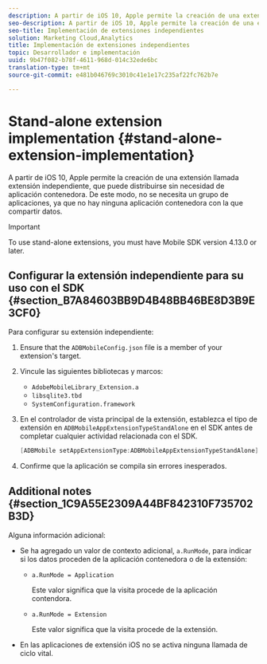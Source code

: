 ```yaml
---
description: A partir de iOS 10, Apple permite la creación de una extensión llamada extensión independiente, que puede distribuirse sin necesidad de aplicación contenedora. De este modo, no se necesita un grupo de aplicaciones, ya que no hay ninguna aplicación contenedora con la que compartir datos.
seo-description: A partir de iOS 10, Apple permite la creación de una extensión llamada extensión independiente, que puede distribuirse sin necesidad de aplicación contenedora. De este modo, no se necesita un grupo de aplicaciones, ya que no hay ninguna aplicación contenedora con la que compartir datos.
seo-title: Implementación de extensiones independientes
solution: Marketing Cloud,Analytics
title: Implementación de extensiones independientes
topic: Desarrollador e implementación
uuid: 9b47f082-b78f-4611-968d-014c32ede6bc
translation-type: tm+mt
source-git-commit: e481b046769c3010c41e1e17c235af22fc762b7e

---
```



# Stand-alone extension implementation {#stand-alone-extension-implementation}

A partir de iOS 10, Apple permite la creación de una extensión llamada extensión independiente, que puede distribuirse sin necesidad de aplicación contenedora. De este modo, no se necesita un grupo de aplicaciones, ya que no hay ninguna aplicación contenedora con la que compartir datos.

>[!IMPORTANT]
>
>To use stand-alone extensions, you must have Mobile SDK version 4.13.0 or later.

## Configurar la extensión independiente para su uso con el SDK {#section_B7A84603BB9D4B48BB46BE8D3B9E3CF0}

Para configurar su extensión independiente:

1. Ensure that the `ADBMobileConfig.json` file is a member of your extension's target.
1. Vincule las siguientes bibliotecas y marcos:

   * `AdobeMobileLibrary_Extension.a`
   * `libsqlite3.tbd`
   * `SystemConfiguration.framework`

1. En el controlador de vista principal de la extensión, establezca el tipo de extensión en `ADBMobileAppExtensionTypeStandAlone` en el SDK antes de completar cualquier actividad relacionada con el SDK.

   ```objective-c
   [ADBMobile setAppExtensionType:ADBMobileAppExtensionTypeStandAlone];
   ```

1. Confirme que la aplicación se compila sin errores inesperados.

## Additional notes {#section_1C9A55E2309A44BF842310F735702B3D}

Alguna información adicional:

* Se ha agregado un valor de contexto adicional, `a.RunMode`, para indicar si los datos proceden de la aplicación contenedora o de la extensión:

   * `a.RunMode = Application`

      Este valor significa que la visita procede de la aplicación contendora.
   * `a.RunMode = Extension`

      Este valor significa que la visita procede de la extensión.

* En las aplicaciones de extensión iOS no se activa ninguna llamada de ciclo vital.

